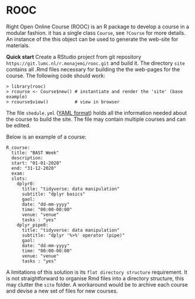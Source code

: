 # ROOC

Right Open Online Course (ROOC) is an R package to develop a course in a modular fashion. it has a single class `Course`, see  `?Course` for more details. An instance of the this object can be used to generate the web-site for materials. 


**Quick start** Create a RStudio project from git repository `https://git.lumc.nl/r.monajemi/rooc.git` and build it. The directory `site` contains all .Rmd files necessary for building the the web-pages for the course. The following code should work: 

```{r}
> library(rooc)
> rcourse <- Course$new() # instantiate and render the 'site' (base example)
> rcourse$view()          # view in browser
```


The file `shedule.yml` ([YAML format](https://en.wikipedia.org/wiki/YAML)) holds all the information needed about the course to build the site. The file may contain multiple courses and can be edited.

Below is an example of a course: 

```code
R_course:
  title: "BAST Week"
  description: 
  start: "01-01-2020"   
  end: "31-12-2020"
  exam:
  slots:
    dplyr0:
      title: "tidyverse: data manipulation" 
      subtitle: "dplyr basics"
      gaol: 
      date: "dd-mm-yyyy"
      time: "00:00-00:00"
      venue: "venue"
      tasks : "yes"      
    dplyr_pipe0:
      title: "tidyverse: data manipulation"
      subtitle: "dplyr '%>%' operator (pipe)"
      gaol: 
      date: "dd-mm-yyyy"
      time: "00:00-00:00"
      venue: "venue"
      tasks : "yes"  
```


A limitations of this solution is its `flat directory structure` requirement. It is not straightforward to organise Rmd files into a directory structure, this may clutter the `site` folder. A workaround would be to archive each course and devise a new set of files for new courses. 








